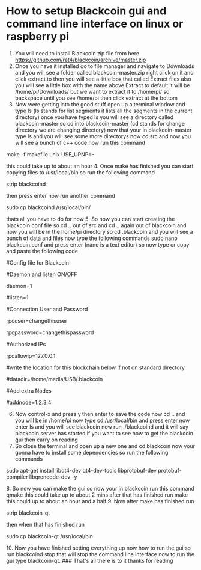 # How to setup Blackcoin gui and command line interface on linux or raspberry pi 

1. You will need to install Blackcoin zip file from here https://github.com/rat4/blackcoin/archive/master.zip
2. Once you have it installed go to file manager and navigate to Downloads and you will see a folder called blackcoin-master.zip right click on it and click extract to then you will see a little box that called Extract files also you will see a little box with the name above Extract to default it will be /home/pi/Downloads/ but we want to extract it to /home/pi/ so backspace until you see /home/pi then click extract at the bottom
3. Now were getting into the good stuff open up a terminal window and type ls (ls stands for list segments it lists all the segments in the current directory) once you have typed ls you will see a directory called blackcoin-master so cd into blackcoin-master (cd stands for change directory we are changing directory) now that your in blackcoin-master type ls and you will see some more directorys now cd src and now you will see a bunch of c++ code now run this command 
<p>make -f makefile.unix USE_UPNP=-</p> 
this could take up to about an hour 
4. Once make has finished you can start copying files to /usr/local/bin so run the following command 
<p>strip blackcoind</p>
then press enter now run another command 
<p>sudo cp blackcoind /usr/local/bin/</p> 
thats all you have to do for now 
5. So now you can start creating the blackcoin.conf file so cd .. out of src and cd .. again out of blackcoin and now you will be in the home/pi directory so cd .blackcoin and you will see a bunch of data and files now type the following commands sudo nano blackcoin.conf and press enter (nano is a text editor) so now type or copy and paste the following code
<p>#Config file for Blackcoin</p> 
<p>#Daemon and listen ON/OFF</p> 
<p>daemon=1</p>
<p>#listen=1</p>

<p>#Connection User and Password</p>
<p>rpcuser=changethisuser</p>
<p>rpcpassword=changethispassword</p>

<p>#Authorized IPs</p>
<p>rpcallowip=127.0.0.1</p>

<p>#write the location for this blockchain below if not on standard directory</p>
<p>#datadir=/home/media/USB/.blackcoin</p>

<p>#Add extra Nodes</p>
<p>#addnode=1.2.3.4</p> 

6. Now control-x and press y then enter to save the code now cd .. and you will be in /home/pi now type cd /usr/local/bin and press enter now enter ls and you will see blackcoin now run ./blackcoind and it will say blackcoin server has started if you want to see how to get the blackcoin gui then carry on reading 
7. So close the terminal and open up a new one and cd blackcoin now your gonna have to install some dependencies so run the following commands
<p>sudo apt-get install libqt4-dev qt4-dev-tools libprotobuf-dev protobuf-compiler libqrencode-dev -y</p>
8. So now you can make the gui so now your in blackcoin run this command qmake this could take up to about 2 mins after that has finished run make this could up to about an hour and a half
9. Now after make has finished run 
<p>strip blackcoin-qt</p>
then when that has finished run 
<p>sudo cp blackcoin-qt /usr/local/bin</p>
10. Now you have finished setting everything up now how to run the gui so run blackcoind stop that will stop the command line interface now to run the gui type blackcoin-qt. 
### That's all there is to it thanks for reading 